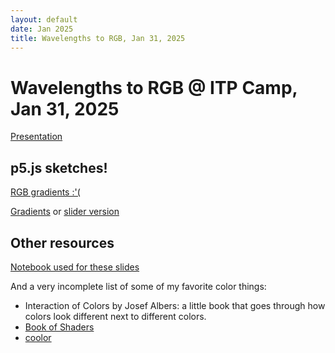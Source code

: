 ```yaml
---
layout: default
date: Jan 2025
title: Wavelengths to RGB, Jan 31, 2025
---
```


# Wavelengths to RGB @ ITP Camp, Jan 31, 2025


[Presentation](https://docs.google.com/presentation/d/1x4t32vMtFK82F9Budj8sI-cL0dvoJdlc1cvvcCaqFvM/edit?usp=sharing)

## p5.js sketches!

[RGB gradients :'(](https://editor.p5js.org/thisxorthat/sketches/pwmXL-GxB)

[Gradients](https://editor.p5js.org/thisxorthat/sketches/3Tpf2V0Wn) or [slider version](https://editor.p5js.org/thisxorthat/sketches/mFqkW9Yt2)


## Other resources

[Notebook used for these slides](https://gist.github.com/jessstringham/39e0c943e41e6f5ad3f282df4c723e48)

And a very incomplete list of some of my favorite color things:
 - Interaction of Colors by Josef Albers: a little book that goes through how colors look different next to different colors.
 - [Book of Shaders](https://thebookofshaders.com/06/)
 - [coolor](https://coolors.co/f2d7ee-d3bcc0-a5668b-69306d-0e103d)
